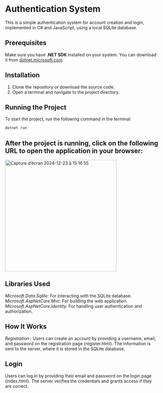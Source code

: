 # Authentication System

This is a simple authentication system for account creation and login, implemented in C# and JavaScript, using a local SQLite database.

## Prerequisites

Make sure you have **.NET SDK** installed on your system. You can download it from [dotnet.microsoft.com](https://dotnet.microsoft.com/download).

## Installation

1. Clone the repository or download the source code.
2. Open a terminal and navigate to the project directory.

## Running the Project

To start the project, run the following command in the terminal:

```sh
dotnet run
```

After the project is running, click on the following URL to open the application in your browser:
----------------------

<img width="366" alt="Capture d’écran 2024-12-23 à 15 16 55" src="https://github.com/user-attachments/assets/7993b5a9-b7db-4345-a5dd-737d601381aa" />


## Libraries Used
*Microsoft.Data.Sqlite:* For interacting with the SQLite database.
*Microsoft.AspNetCore.Mvc:* For building the web application.
*Microsoft.AspNetCore.Identity:* For handling user authentication and authorization.

## How It Works
*Registration :*
Users can create an account by providing a username, email, and password on the registration page (register.html). The information is sent to the server, where it is stored in the SQLite database.

## Login
Users can log in by providing their email and password on the login page (index.html). The server verifies the credentials and grants access if they are correct.
